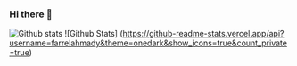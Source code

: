 ### Hi there 👋
![Github stats](https://github-readme-stats.vercel.app/api?username=farrelahmady&theme=onedark&show_icons=true&count_private=true)
![Github Stats] (https://github-readme-stats.vercel.app/api?username=farrelahmady&theme=onedark&show_icons=true&count_private=true)
<!--
**farrelahmady/farrelahmady** is a ✨ _special_ ✨ repository because its `README.md` (this file) appears on your GitHub profile.

Here are some ideas to get you started:

- 🔭 I’m currently working on ...
- 🌱 I’m currently learning ...
- 👯 I’m looking to collaborate on ...
- 🤔 I’m looking for help with ...
- 💬 Ask me about ...
- 📫 How to reach me: ...
- 😄 Pronouns: ...
- ⚡ Fun fact: ...
-->
